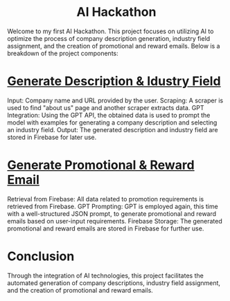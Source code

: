 <h1 align="center" id="title">AI Hackathon</h1>

<p id="description">Welcome to my first  AI Hackathon. This project focuses on utilizing AI to optimize the process of company description generation, industry field assignment, and the creation of promotional and reward emails. Below is a breakdown of the project components:</p>

# [Generate Description & Idustry Field](https://github.com/LiviuTofan/AI-Hackathon/tree/master/description)
Input: Company name and URL provided by the user.
Scraping: A scraper is used to find "about us" page and another scraper extracts data.
GPT Integration: Using the GPT API, the obtained data is used to prompt the model with examples for generating a company description and selecting an industry field.
Output: The generated description and industry field are stored in Firebase for later use.

# [Generate Promotional & Reward Email](https://github.com/LiviuTofan/AI-Hackathon/tree/master/emails)
Retrieval from Firebase: All data related to promotion requirements is retrieved from Firebase.
GPT Prompting: GPT is employed again, this time with a well-structured JSON prompt, to generate promotional and reward emails based on user-input requirements.
Firebase Storage: The generated promotional and reward emails are stored in Firebase for further use.

# Conclusion
Through the integration of AI technologies, this project facilitates the automated generation of company descriptions, industry field assignment, and the creation of promotional and reward emails.

